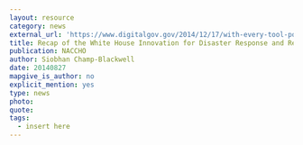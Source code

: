 ```yaml
---
layout: resource
category: news
external_url: 'https://www.digitalgov.gov/2014/12/17/with-every-tool-possible-supporting-humanitarian-aid-efforts-through-crowdsourced-mapping/'
title: Recap of the White House Innovation for Disaster Response and Recovery Demo Day
publication: NACCHO
author: Siobhan Champ-Blackwell
date: 20140827
mapgive_is_author: no
explicit_mention: yes
type: news
photo:
quote:
tags:
  - insert here
---
```

